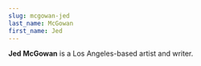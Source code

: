 ```yaml
---
slug: mcgowan-jed
last_name: McGowan
first_name: Jed
---
```

**Jed McGowan** is a Los Angeles-based artist and writer.